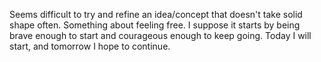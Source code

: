 Seems difficult to try and refine an idea/concept that doesn't take solid shape often. Something about feeling free. I suppose it starts by being brave enough to start and courageous enough to keep going. Today I will start, and tomorrow I hope to continue. 